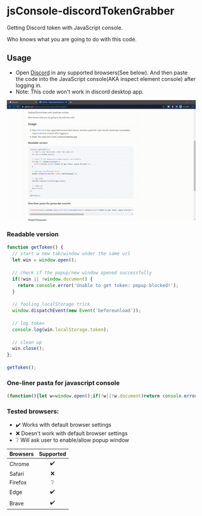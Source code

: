 # jsConsole-discordTokenGrabber

Getting Discord token with JavaScript console.

Who knows what you are going to do with this code.

## Usage

* Open [Discord](https://discordapp.com/login) in any supported browsers(See below). And then paste the code into the JavaScript console(AKA inspect element console) after logging in.
* Note: This code won't work in discord desktop app.

<img alt="a" src="https://raw.githubusercontent.com/TKperson/jsConsole-discordTokenGrabber/main/output.gif" />

### Readable version

```js
function getToken() {
  // start a new tab/window under the same url
  let win = window.open();
  
  // check if the popup/new window opened successfully
  if(!win || !window.document) {
    return console.error('Unable to get token: popup blocked!');
  }
  
  // fooling localStorage trick
  window.dispatchEvent(new Event('beforeunload'));
  
  // log token
  console.log(win.localStorage.token);
  
  // clean up
  win.close();
};

getToken();
```

### One-liner pasta for javascript console

```js
(function(){let w=window.open();if(!w||!w.document)return console.error('Unable to get token: popup blocked!');window.dispatchEvent(new Event('beforeunload'));console.log(w.localStorage.token);w.close()}());
```

### Tested browsers:

- :heavy_check_mark: Works with default browser settings
- :x: Doesn't work with default browser settings
- :grey_question: Will ask user to enable/allow popup window

| Browsers       | Supported            |
| :------------- | :------------------: |
| Chrome         | :heavy_check_mark:   |
| Safari         | :x:                  |
| Firefox        | :grey_question:      |
| Edge           | :heavy_check_mark:   |
| Brave          | :heavy_check_mark:   |
